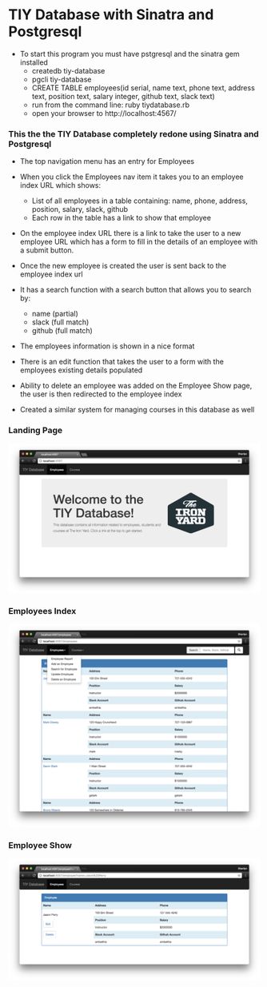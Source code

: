 # TIY Database with Sinatra and Postgresql

* To start this program you must have pstgresql and the sinatra gem installed    
  * createdb tiy-database
  * pgcli tiy-database
  * CREATE TABLE employees(id serial, name text, phone text, address text, position text, salary integer, github text, slack text)
  * run from the command line: ruby tiydatabase.rb
  * open your browser to http://localhost:4567/

### This the the TIY Database completely redone using Sinatra and Postgresql

* The top navigation menu has an entry for Employees
* When you click the Employees nav item it takes you to an employee index URL which shows:
  * List of all employees in a table containing: name, phone, address, position, salary, slack, github
  * Each row in the table has a link to show that employee
* On the employee index URL there is a link to take the user to a new employee URL which has a form to fill in the details of an employee with a submit button.
* Once the new employee is created the user is sent back to the employee index url
* It has a search function with a search button that allows you to search by:
  * name (partial)
  * slack (full match)
  * github (full match)
* The employees information is shown in a nice format
* There is an edit function that takes the user to a form with the employees existing details populated

* Ability to delete an employee was added on the Employee Show page, the user is then redirected to the employee index

* Created a similar system for managing courses in this database as well

### Landing Page

![TIY Database Sinatra Postgres Landing](images/TIY_database_sinatra_postgresql.png)

### Employees Index

![TIY Database Sinatra Employees Index](images/TIY_employees.png)

### Employee Show

![TIY Database Sinatra Employees Index](images/TIY_employee.png)
